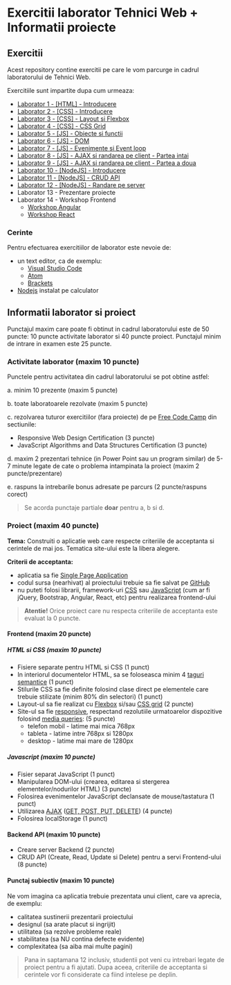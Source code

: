 # Exercitii laborator Tehnici Web + Informatii proiecte

## Exercitii

Acest repository contine exercitii pe care le vom parcurge in cadrul laboratorului de Tehnici Web.

Exercitiile sunt impartite dupa cum urmeaza:

- [Laborator 1 - [HTML] - Introducere](doc/laborator-1)
- [Laborator 2 - [CSS] - Introducere](doc/laborator-2)
- [Laborator 3 - [CSS] - Layout si Flexbox](doc/laborator-3)
- [Laborator 4 - [CSS] - CSS Grid](doc/laborator-4)
- [Laborator 5 - [JS] - Obiecte si functii](doc/laborator-5)
- [Laborator 6 - [JS] - DOM](doc/laborator-6)
- [Laborator 7 - [JS] - Evenimente si Event loop](doc/laborator-7)
- [Laborator 8 - [JS] - AJAX si randarea pe client - Partea intai](doc/laborator-8)
- [Laborator 9 - [JS] - AJAX si randarea pe client - Partea a doua](doc/laborator-9)
- [Laborator 10 - [NodeJS] - Introducere](doc/laborator-10)
- [Laborator 11 - [NodeJS] - CRUD API](doc/laborator-11)
- [Laborator 12 - [NodeJS] - Randare pe server](doc/laborator-12)
- Laborator 13 - Prezentare proiecte
- Laborator 14 - Workshop Frontend
  - [Workshop Angular](doc/workshop-angular-laborator-11-12)
  - [Workshop React](doc/workshop-react-laborator-11-12)

### Cerinte

Pentru efectuarea exercitiilor de laborator este nevoie de:

- un text editor, ca de exemplu:
  - [Visual Studio Code](https://code.visualstudio.com/Download)
  - [Atom](https://atom.io)
  - [Brackets](http://brackets.io/)
- [Nodejs](https://nodejs.org/en/) instalat pe calculator

## Informatii laborator si proiect

Punctajul maxim care poate fi obtinut in cadrul laboratorului este de 50 puncte: 10 puncte activitate laborator si 40 puncte proiect.
Punctajul minim de intrare in examen este 25 puncte.

### Activitate laborator (maxim 10 puncte)

Punctele pentru activitatea din cadrul laboratorului se pot obtine astfel:

a. minim 10 prezente (maxim 5 puncte)

b. toate laboratoarele rezolvate (maxim 5 puncte)

c. rezolvarea tuturor exercitiilor (fara proiecte) de pe [Free Code Camp](https://www.freecodecamp.org/learn) din sectiunile:

- Responsive Web Design Certification (3 puncte)
- JavaScript Algorithms and Data Structures Certification (3 puncte)

d. maxim 2 prezentari tehnice (in Power Point sau un program similar) de 5-7 minute legate de cate o problema intampinata la proiect (maxim 2 puncte/prezentare)

e. raspuns la intrebarile bonus adresate pe parcurs (2 puncte/raspuns corect)

> Se acorda punctaje partiale **doar** pentru a, b si d.

### Proiect (maxim 40 puncte)

**Tema:** Construiti o aplicatie web care respecte criteriile de acceptanta si cerintele de mai jos. Tematica site-ului este la libera alegere.

**Criterii de acceptanta:**

- aplicatia sa fie [Single Page Application](https://en.wikipedia.org/wiki/Single-page_application)
- codul sursa (nearhivat) al proiectului trebuie sa fie salvat pe [GitHub](https://github.com/)
- nu puteti folosi librarii, framework-uri [CSS](https://en.wikipedia.org/wiki/CSS_framework) sau [JavaScript](https://en.wikipedia.org/wiki/JavaScript_framework) (cum ar fi jQuery, Bootstrap, Angular, React, etc) pentru realizarea frontend-ului

> **Atentie!** Orice proiect care nu respecta criteriile de acceptanta este evaluat la 0 puncte.

#### Frontend (maxim 20 puncte)

##### HTML si CSS (maxim 10 puncte)

- Fisiere separate pentru HTML si CSS (1 punct)
- In interiorul documentelor HTML, sa se foloseasca minim 4 [taguri semantice](https://www.w3schools.com/html/html5_semantic_elements.asp) (1 punct)
- Stilurile CSS sa fie definite folosind clase direct pe elementele care trebuie stilizate (minim 80% din selectori) (1 punct)
- Layout-ul sa fie realizat cu [Flexbox](https://css-tricks.com/snippets/css/a-guide-to-flexbox/) si/sau [CSS grid](https://css-tricks.com/snippets/css/complete-guide-grid/) (2 puncte)
- Site-ul sa fie [responsive](https://www.w3schools.com/html/html_responsive.asp), respectand rezolutiile urmatoarelor dispozitive folosind [media queries](https://www.uxpin.com/studio/blog/media-queries-responsive-web-design/): (5 puncte)
  - telefon mobil - latime mai mica 768px
  - tableta - latime intre 768px si 1280px
  - desktop - latime mai mare de 1280px

##### Javascript (maxim 10 puncte)

- Fisier separat JavaScript (1 punct)
- Manipularea DOM-ului (crearea, editarea si stergerea elementelor/nodurilor HTML) (3 puncte)
- Folosirea evenimentelor JavaScript declansate de mouse/tastatura (1 punct)
- Utilizarea [AJAX](https://www.w3schools.com/xml/ajax_intro.asp) ([GET, POST, PUT, DELETE](http://www.restapitutorial.com/lessons/httpmethods.html)) (4 puncte)
- Folosirea localStorage (1 punct)

#### Backend API (maxim 10 puncte)

- Creare server Backend (2 puncte)
- CRUD API (Create, Read, Update si Delete) pentru a servi Frontend-ului (8 puncte)

#### Punctaj subiectiv (maxim 10 puncte)

Ne vom imagina ca aplicatia trebuie prezentata unui client, care va aprecia, de exemplu:

- calitatea sustinerii prezentarii proiectului
- designul (sa arate placut si ingrijit)
- utilitatea (sa rezolve probleme reale)
- stabilitatea (sa NU contina defecte evidente)
- complexitatea (sa aiba mai multe pagini)

> Pana in saptamana 12 inclusiv, studentii pot veni cu intrebari legate de proiect pentru a fi ajutati. Dupa aceea, criteriile de acceptanta si cerintele vor fi considerate ca fiind intelese pe deplin.
